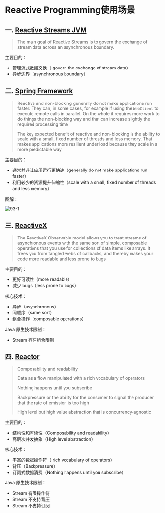 # Reactive Programming使用场景

## 一. [Reactive Streams JVM](https://github.com/reactive-streams/reactive-streams-jvm)
> The main goal of Reactive Streams is to govern the exchange of stream data across an asynchronous boundary.

主要目的：
* 管理流式数据交换（ govern the exchange of stream data）
* 异步边界（asynchronous boundary）

## 二. [Spring Framework](https://docs.spring.io/spring/docs/5.0.7.RELEASE/spring-framework-reference/web-reactive.html#webflux-performance)
> Reactive and non-blocking generally do not make applications run faster. They can, in some cases, for example if using the `WebClient` to execute remote calls in parallel. On the whole it requires more work to do things the non-blocking way and that can increase slightly the required processing time
>
> The key expected benefit of reactive and non-blocking is the ability to scale with a small, fixed number of threads and less memory. That makes applications more resilient under load because they scale in a more predictable way

主要目的：
* 通常并非让应用运行更快速（generally do not make applications run faster）
* 利用较少的资源提升伸缩性（scale with a small, fixed number of threads and less memory）

图解：

![93-1](https://s2.ax1x.com/2020/01/15/lO5BTA.md.png)

## 三. [ReactiveX](http://reactivex.io/intro.html)
> The ReactiveX Observable model allows you to treat streams of asynchronous events with the same sort of simple, composable operations that you use for collections of data items like arrays. It frees you from tangled webs of callbacks, and thereby makes your code more readable and less prone to bugs

主要目的：
* 更好可读性（more readable）
* 减少 bugs（less prone to bugs）

核心技术：
* 异步（asynchronous）
* 同顺序（same sort）
* 组合操作（composable operations）

Java 原生技术限制：
* Stream 存在组合限制

## 四. [Reactor](http://projectreactor.io/docs/core/release/reference/#intro-reactive)
> Composability and readability
>
> Data as a flow manipulated with a rich vocabulary of operators
>
> Nothing happens until you subscribe
> 
> Backpressure or the ability for the consumer to signal the producer that the rate of emission is too high
> 
> High level but high value abstraction that is concurrency-agnostic

主要目的：
* 结构性和可读性（Composability and readability）
* 高层次并发抽象（High level abstraction）

核心技术：
* 丰富的数据操作符（ rich vocabulary of operators）
* 背压（Backpressure）
* 订阅式数据消费（Nothing happens until you subscribe）

Java 原生技术限制：
* Stream 有限操作符
* Stream 不支持背压
* Stream 不支持订阅

<comment-comment/><comment/>